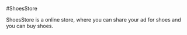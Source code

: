 #ShoesStore

ShoesStore is a online store, where you can share your ad for shoes and you can buy shoes.
